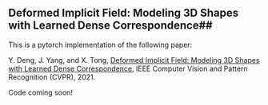 ## Deformed Implicit Field: Modeling 3D Shapes with Learned Dense Correspondence##

This is a pytorch implementation of the following paper:

Y. Deng, J. Yang, and X. Tong, [Deformed Implicit Field: Modeling 3D Shapes with Learned Dense Correspondence](https://arxiv.org/abs/2011.13650), IEEE Computer Vision and Pattern Recognition (CVPR), 2021.

Code coming soon!
